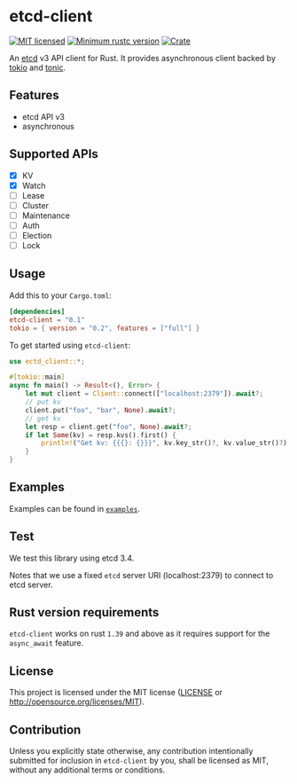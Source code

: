 # etcd-client

[![MIT licensed](https://img.shields.io/badge/license-MIT-blue.svg)](LICENSE)
[![Minimum rustc version](https://img.shields.io/badge/rustc-1.39+-lightgray.svg)](https://github.com/etcdv3/etcd-client#rust-version-requirements)
[![Crate](https://img.shields.io/crates/v/etcd-client.svg)](https://crates.io/crates/etcd-client)

An [etcd](https://github.com/etcd-io/etcd) v3 API client for Rust.
It provides asynchronous client backed by [tokio](https://github.com/tokio-rs/tokio) and [tonic](https://github.com/hyperium/tonic).

## Features

- etcd API v3
- asynchronous

## Supported APIs

- [x] KV
- [x] Watch
- [ ] Lease
- [ ] Cluster
- [ ] Maintenance
- [ ] Auth
- [ ] Election
- [ ] Lock

## Usage

Add this to your `Cargo.toml`:

```toml
[dependencies]
etcd-client = "0.1"
tokio = { version = "0.2", features = ["full"] }
```

To get started using `etcd-client`:

```Rust
use ectd_client::*;

#[tokio::main]
async fn main() -> Result<(), Error> {
    let mut client = Client::connect(["localhost:2379"]).await?;
    // put kv
    client.put("foo", "bar", None).await?;
    // get kv
    let resp = client.get("foo", None).await?;
    if let Some(kv) = resp.kvs().first() {
        println!("Get kv: {{{}: {}}}", kv.key_str()?, kv.value_str()?);
    }
}
```

## Examples

Examples can be found in [`examples`](./examples).

## Test

We test this library using etcd 3.4.

Notes that we use a fixed `etcd` server URI (localhost:2379) to connect to etcd server.

## Rust version requirements

`etcd-client` works on rust `1.39` and above as it requires support for the `async_await`
feature.

## License

This project is licensed under the MIT license ([LICENSE](LICENSE) or http://opensource.org/licenses/MIT).

## Contribution

Unless you explicitly state otherwise, any contribution intentionally submitted
for inclusion in `etcd-client` by you, shall be licensed as MIT, without any additional
terms or conditions.
